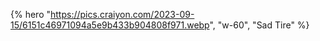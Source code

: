 ---
---

{% hero "https://pics.craiyon.com/2023-09-15/6151c46971094a5e9b433b904808f971.webp", "w-60", "Sad Tire" %}

